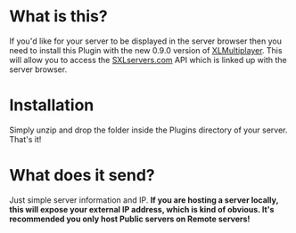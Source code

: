 # What is this?

If you'd like for your server to be displayed in the server browser then you need to install this Plugin with the new 0.9.0 version of [XLMultiplayer](https://github.com/silentbaws/XLMultiplayer). This will allow you to access the [SXLservers.com](https://sxlservers.com) API which is linked up with the server browser.

# Installation

Simply unzip and drop the folder inside the Plugins directory of your server. That's it!

# What does it send?

Just simple server information and IP. **If you are hosting a server locally, this will expose your external IP address, which is kind of obvious. It's recommended you only host Public servers on Remote servers!**
